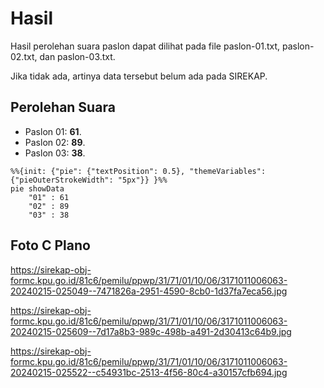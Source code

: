 # Hasil

Hasil perolehan suara paslon dapat dilihat pada file paslon-01.txt, paslon-02.txt, dan paslon-03.txt.

Jika tidak ada, artinya data tersebut belum ada pada SIREKAP.

## Perolehan Suara

 * Paslon 01: **61**.
 * Paslon 02: **89**.
 * Paslon 03: **38**.

```mermaid
%%{init: {"pie": {"textPosition": 0.5}, "themeVariables": {"pieOuterStrokeWidth": "5px"}} }%%
pie showData
    "01" : 61
    "02" : 89
    "03" : 38
```
## Foto C Plano

https://sirekap-obj-formc.kpu.go.id/81c6/pemilu/ppwp/31/71/01/10/06/3171011006063-20240215-025049--7471826a-2951-4590-8cb0-1d37fa7eca56.jpg

https://sirekap-obj-formc.kpu.go.id/81c6/pemilu/ppwp/31/71/01/10/06/3171011006063-20240215-025609--7d17a8b3-989c-498b-a491-2d30413c64b9.jpg

https://sirekap-obj-formc.kpu.go.id/81c6/pemilu/ppwp/31/71/01/10/06/3171011006063-20240215-025522--c54931bc-2513-4f56-80c4-a30157cfb694.jpg
